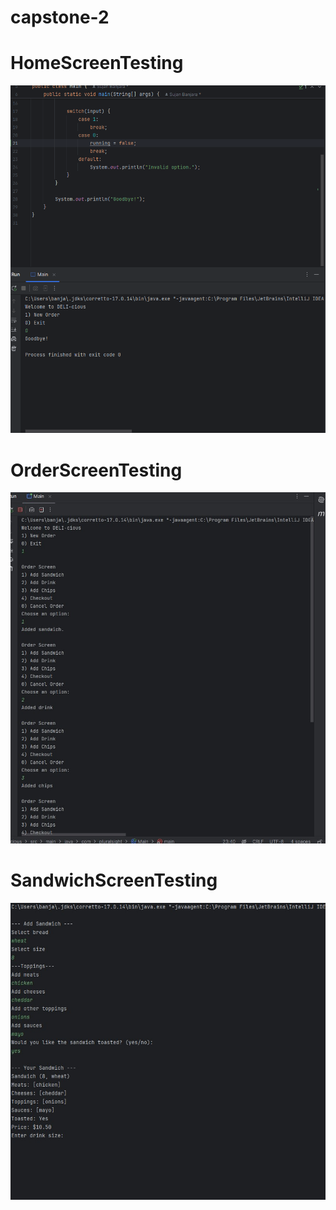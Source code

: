 # capstone-2


# HomeScreenTesting
![First Testing Image](https://github.com/Sujan135/capstone-2/blob/a55855bbc83bc4108eb04837b25f134f4183f036/HomeScreen_testing.png)

# OrderScreenTesting
![Second Testing Image](https://github.com/Sujan135/capstone-2/blob/b60927162ae2462af1e163227913f6c0ff46f792/OrderScreen_testing.jpg)

# SandwichScreenTesting
![Third Testing Image](https://github.com/Sujan135/capstone-2/blob/baccbfcb68bdbfbb7df69ce5c96186b782d33028/sandwich_testing.jpg)
